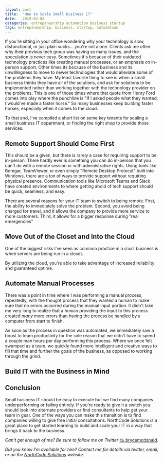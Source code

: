 ```yaml
---
layout: post
title:  "How to Scale Small Business IT"
date:   2019-04-03
categories: entrepeneurship automation business startup
tags: entrepeneurship, business, startup, automation
---
```


If you're sitting in your office wondering why your technology is slow, disfunctional, or just plain sucks...  you're not alone.  Clients ask me often why their previous tech group was having so many issues, and the speculation is never easy.  Sometimes it's because of their outdated technology practices like creating manual processes, or an emphasis on in-person support.  Other times its because of the business and its unwillingness to move to newer technologies that would alleviate some of the problems they have.  My least favorite thing to see is when a small business thinks they have all of the solutions, and ask for solutions to be implemented rather than working together with the technology provider on the problems.  This is one of those times where that quote from Henry Ford comes into play where the punchline is "If I asked people what they wanted, I would've made a faster horse."  So many businesses keep building faster horses, especially when it comes to the cloud.

To that end, I've compiled a short list on some key tenants for scaling a small business IT department, or finding the right shop to provide those services.

## Remote Support Should Come First

This should be a given, but there is rarely a case for requiring support to be in-person.  There hardly ever is something you can do in-person that you can't do with a remote session or with administrative rights.  Using tools like Bomgar, TeamViewer, or even simply "Remote Desktop Protocol" built into Windows, there are a ton of ways to provide support without requiring physical presence.  Communication tools like Microsoft Teams and Slack have created environments to where getting ahold of tech support should be quick, seamless, and easy.

There are several reasons for your IT team to switch to being remote.  First, the ability to immediately solve the problem.  Second, you avoid being charged for travel, and it allows the company to provide more service to more customers.  Third, it allows for a bigger response during "real emergencies"

## Move Out of the Closet and Into the Cloud

One of the biggest risks I've seen as common practice in a small business is when servers are being run in a closet.

By utilizing the cloud, you're able to take advantage of increased reliability and guaranteed uptime.

## Automate Manual Processes

There was a point in time where I was performing a manual process, repeatedly, with the thought process that they wanted a human to make sure that no errors occurred during the manual input portion.  It didn't take me very long to realize that a human providing the input to this process created *many* more errors than having the process be handled by a computer from start to finish.

As soon as the process in question was automated, we immediately saw a boost to team productivity for the sole reason that we didn't have to spend a couple man hours per day performing this process.  Where we once felt swamped as a team, we quickly found more intelligent and creative ways to fill that time and further the goals of the business, as opposed to working through the grind.

## Build IT with the Business in Mind

<it for the sake of it is bad>

<purpose driven it and lean decision making is the way to gos>

## Conclusion

Small business IT should be easy to execute but we find many companies underperforming or failing entirely.  If you're ready to give it a switch you should look into alternate providers or find consultants to help get your team in gear.  One of the ways you can make this transition is to find companies willing to give free initial consultations.  NorthCode Solutions is a great place to get started learning to build and scale your IT in a way that brings it back to the business.

_Can't get enough of me?  Be sure to follow me on Twitter_ [@_brycemcdonald](https://twitter.com/_brycemcdonald).

_Did you know I'm available for hire?  Contact me for details via twitter, email, or on the [NorthCode Solutions](http://www.northcodesolutions.com) website._